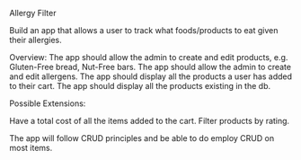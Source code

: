 Allergy Filter

Build an app that allows a user to track what foods/products to eat given their allergies.

Overview:
The app should allow the admin to create and edit products, e.g. Gluten-Free bread, Nut-Free bars.
The app should allow the admin to create and edit allergens.
The app should display all the products a user has added to their cart.
The app should display all the products existing in the db.

Possible Extensions:

Have a total cost of all the items added to the cart.
Filter products by rating.

The app will follow CRUD principles and be able to do employ CRUD on most items.